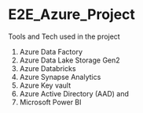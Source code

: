 # E2E_Azure_Project

Tools and Tech used in the project

1. Azure Data Factory
2. Azure Data Lake Storage Gen2
3. Azure Databricks
4. Azure Synapse Analytics
5. Azure Key vault
6. Azure Active Directory (AAD) and
7. Microsoft Power BI
